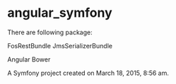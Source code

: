 angular_symfony
===============

There are following package:

FosRestBundle
JmsSerializerBundle

Angular
Bower


A Symfony project created on March 18, 2015, 8:56 am.
